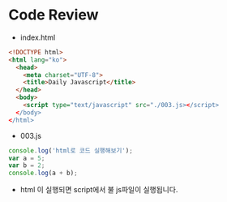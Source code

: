 # Code Review

* index.html
```html
<!DOCTYPE html>
<html lang="ko">
  <head>
    <meta charset="UTF-8">
    <title>Daily Javascript</title>
  </head>
  <body>
    <script type="text/javascript" src="./003.js></script>
  </body>
</html>
```

* 003.js
```javascript
console.log('html로 코드 실행해보기');
var a = 5;
var b = 2;
console.log(a + b);
```

* html 이 실행되면 script에서 불 js파일이 실행됩니다.
